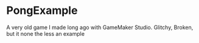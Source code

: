 # PongExample
A very old game I made long ago with GameMaker Studio. Glitchy, Broken, but it none the less an example
